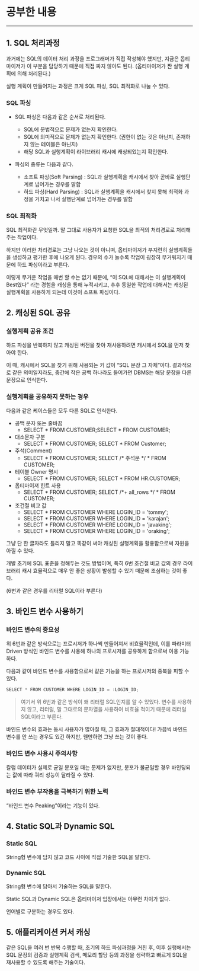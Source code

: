 # 공부한 내용

---

## 1. SQL 처리과정

과거에는 SQL의 데이터 처리 과정을 프로그래머가 직접 작성해야 헀지만, 지금은 옵티마이저가 이 부분을 담당하기 때문에 직접 짜지 않아도 된다. (옵티마이저가 짠 실행 계획에 의해 처리된다.)

실행 계획이 만들어지는 과정은 크게 SQL 파싱, SQL 최적화로 나눌 수 있다.

### SQL 파싱

- SQL 파싱은 다음과 같은 순서로 처리된다.
  - SQL에 문법적으로 문제가 없는지 확인한다.
  - SQL에 의미적으로 문제가 없는지 확인한다. (권한이 없는 것은 아닌지, 존재하지 않는 테이블은 아닌지)
  - 해당 SQL과 실행계획이 라이브러리 캐시에 캐싱되었는지 확인한다.

- 파싱의 종류는 다음과 같다.
  - 소프트 파싱(Soft Parsing) : SQL과 실행계획을 캐시에서 찾아 곧바로 실행단계로 넘어가는 경우를 말함
  - 하드 파싱(Hard Parsing) : SQL과 실행계획을 캐시에서 찾지 못해 최적화 과정을 거치고 나서 실행단계로 넘어가는 경우를 말함

### SQL 최적화

SQL 최적화란 무엇일까. 말 그대로 사용자가 요청한 SQL을 최적의 처리경로로 처리해주는 작업이다.

하지만 이러한 처리경로는 그냥 나오는 것이 아니며, 옵티마이저가 부지런히 실행계획들을 생성하고 평가한 후에 나오게 된다. 경우의 수가 늘수록 작업이 굉장히 무거워지기 때문에 하드 파싱이라고 부른다.

이렇게 무거운 작업을 매번 할 수는 없기 때문에, “이 SQL에 대해서는 이 실행계획이 Best였다” 라는 경험을 캐싱을 통해 누적시키고, 추후 동일한 작업에 대해서는 캐싱된 실행계획을 사용하게 되는데 이것이 소프트 파싱이다.

## 2. 캐싱된 SQL 공유

### 실행계획 공유 조건

하드 파싱을 반복하지 않고 캐싱된 버전을 찾아 재사용하려면 캐시에서 SQL을 먼저 찾아야 한다.

이 때, 캐시에서 SQL을 찾기 위해 사용되는 키 값이 “SQL 문장 그 자체”이다. 결과적으로 같은 의미일지라도, 중간에 작은 공백 하나라도 들어가면 DBMS는 해당 문장을 다른 문장으로 인식한다.

### 실행계획을 공유하지 못하는 경우

다음과 같은 케이스들은 모두 다른 SQL로 인식한다.

- 공백 문자 또는 줄바꿈
  - SELECT * FROM CUSTOMER;SELECT * FROM CUSTOMER;
- 대소문자 구분
  - SELECT * FROM CUSTOMER; SELECT * FROM Customer;
- 주석(Comment)
  - SELECT * FROM CUSTOMER; SELECT /* 주석문 */ * FROM CUSTOMER;
- 테이블 Owner 명시
  - SELECT * FROM CUSTOMER; SELECT * FROM HR.CUSTOMER;
- 옵티마이져 힌트 사용
  - SELECT * FROM CUSTOMER; SELECT /*+ all_rows */ * FROM CUSTOMER;
- 조건절 비교 값
  - SELECT * FROM CUSTOMER WHERE LOGIN_ID = 'tommy';
  - SELECT * FROM CUSTOMER WHERE LOGIN_ID = 'karajan';
  - SELECT * FROM CUSTOMER WHERE LOGIN_ID = 'javaking';
  - SELECT * FROM CUSTOMER WHERE LOGIN_ID = 'oraking';

그냥 단 한 글자라도 틀리지 말고 똑같이 써야 캐싱된 실행계획을 활용함으로써 자원을 아낄 수 있다.

개발 초기에 SQL 표준을 정해두는 것도 방법이며, 특히 6번 조건절 비교 값의 경우 라이브러리 캐시 효율적으로 매우 안 좋은 상황이 발생할 수 있기 때문에 조심하는 것이 좋다.

(6번과 같은 경우를 리터럴 SQL이라 부른다)

## 3. 바인드 변수 사용하기

### 바인드 변수의 중요성

위 6번과 같은 방식으로는 프로시저가 하나씩 만들어져서 비효율적인데, 이를 파라미터 Driven 방식인 바인드 변수를 사용해 하나의 프로시저를 공유하게 함으로써 이용 가능하다.

다음과 같이 바인드 변수를 사용함으로써 같은 기능을 하는 프로시저의 중복을 피할 수 있다.

```java
SELECT * FROM CUSTOMER WHERE LOGIN_ID = :LOGIN_ID;
```

> 여기서 위 6번과 같은 방식이 왜 리터럴 SQL인지를 알 수 있었다.
변수를 사용하지 않고, 리터럴, 말 그대로의 문자열을 사용하여 비효율 적이기 때문에 리터럴 SQL이라고 부른다.
>

바인드 변수의 효과는 동시 사용자가 많아질 때, 그 효과가 절대적이다! 가끔씩 바인드 변수를 안 쓰는 경우도 있긴 하지만, 웬만하면 그냥 쓰는 것이 좋다.

### 바인드 변수 사용시 주의사항

칼럼 데이터가 실제로 균일 분포일 때는 문제가 없지만, 분포가 불균일할 경우 바인딩되는 값에 따라 쿼리 성능이 달라질 수 있다.

### **바인드 변수 부작용을 극복하기 위한 노력**

“바인드 변수 Peaking”이라는 기능이 있다.

## 4. **Static SQL과 Dynamic SQL**

### Static SQL

String형 변수에 담지 않고 코드 사이에 직접 기술한 SQL을 말한다.

### Dynamic SQL

String형 변수에 담아서 기술하는 SQL을 말한다.

Static SQL과 Dynamic SQL은 옵티마이저 입장에서는 아무런 차이가 없다.

언어별로 구분하는 경우도 있다.

## 5. **애플리케이션 커서 캐싱**

같은 SQL을 여러 번 반복 수행할 때, 초기의 하드 파싱과정을 거친 후, 이후 실행에서는 SQL 문장의 검증과 실행계획 검색, 메모리 할당 등의 과정을 생략하고 빠르게 SQL을 재사용할 수 있도록 해주는 기술이다.


